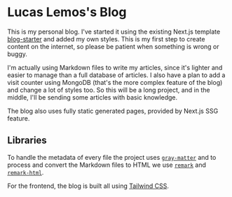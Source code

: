 # Lucas Lemos's Blog

This is my personal blog. I've started it using the existing Next.js template [blog-starter](https://github.com/vercel/next.js/tree/canary/examples/blog-starter) and added my own styles. This is my first step to create content on the internet, so please be patient when something is wrong or buggy.

I'm actually using Markdown files to write my articles, since it's lighter and easier to manage than a full database of articles. I also have a plan to add a visit counter using MongoDB (that's the more complex feature of the blog) and change a lot of styles too. So this will be a long project, and in the middle, I'll be sending some articles with basic knowledge.

The blog also uses fully static generated pages, provided by Next.js SSG feature.

## Libraries

To handle the metadata of every file the project uses [`gray-matter`](https://github.com/jonschlinkert/gray-matter) and to process and convert the Markdown files to HTML we use [`remark`](https://github.com/remarkjs/remark) and [`remark-html`](https://github.com/remarkjs/remark-html).

For the frontend, the blog is built all using [Tailwind CSS](https://tailwindcss.com).

